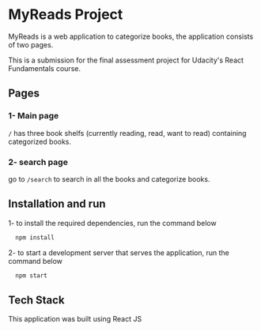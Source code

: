 # MyReads Project

MyReads is a web application to categorize books, the application consists of two pages.

This is a submission for the final assessment project for Udacity's React Fundamentals course.

## Pages

### 1- Main page

`/` has three book shelfs (currently reading, read, want to read) containing categorized books.

### 2- search page

go to `/search` to search in all the books and categorize books.

## Installation and run

1- to install the required dependencies, run the command below

```bash
  npm install
```

2- to start a development server that serves the application, run the command below

```bash
  npm start
```

## Tech Stack

This application was built using React JS
